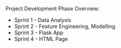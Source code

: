 Project Development Phase Overview:

* Sprint 1 - Data Analysis
* Sprint 2 - Feature Engineering, Modelling
* Sprint 3 - Flask App 
* Sprint 4 - HTML Page
